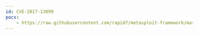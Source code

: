 ```yaml
---
id: CVE-2017-13099
pocs:
    - https://raw.githubusercontent.com/rapid7/metasploit-framework/master/modules/auxiliary/scanner/ssl/bleichenbacher_oracle.py
---
```

